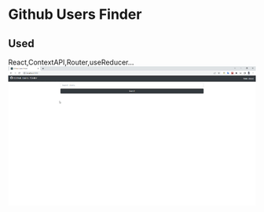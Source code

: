 # Github Users Finder


## Used 

React,ContextAPI,Router,useReducer...
![appView](https://github.com/mmyildirim/Github-Users-Finder/blob/main/ReactGithubProject/project-gif.gif)<br/></br>
